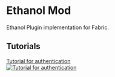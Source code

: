 # Ethanol Mod

Ethanol Plugin implementation for Fabric.

## Tutorials

[Tutorial for authentication](https://youtu.be/tykmvOcHXgc)
<br>
[![Tutorial for authentication](https://github.com/user-attachments/assets/5b8b1fed-ace9-4e35-a4cd-110bc9fe5e11)](https://youtu.be/tykmvOcHXgc)
